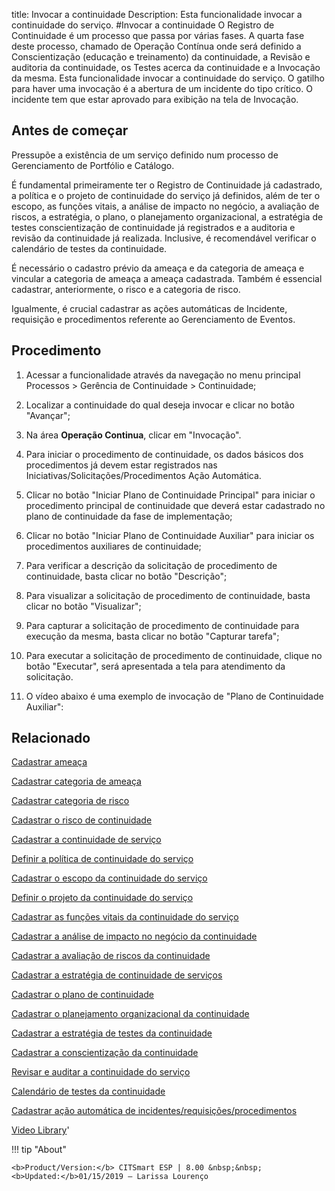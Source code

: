 title: Invocar a continuidade
Description: Esta funcionalidade invocar a continuidade do serviço.
#Invocar a continuidade
O Registro de Continuidade é um processo que passa por várias fases. A quarta fase deste processo, chamado de Operação Contínua onde será definido a Conscientização (educação e treinamento) da continuidade, a Revisão e auditoria da continuidade, os Testes acerca da continuidade e a Invocação da mesma. Esta funcionalidade invocar a continuidade do serviço.
O gatilho para haver uma invocação é a abertura de um incidente do tipo crítico. O incidente tem que estar aprovado para exibição na tela de Invocação.

Antes de começar
--------------------

Pressupõe a existência de um serviço definido num processo de Gerenciamento de
Portfólio e Catálogo.

É fundamental primeiramente ter o Registro de Continuidade já cadastrado, a
política e o projeto de continuidade do serviço já definidos, além de ter o
escopo, as funções vitais, a análise de impacto no negócio, a avaliação de
riscos, a estratégia, o plano, o planejamento organizacional, a estratégia de
testes conscientização de continuidade já registrados e a auditoria e revisão da
continuidade já realizada. Inclusive, é recomendável verificar o calendário de
testes da continuidade.

É necessário o cadastro prévio da ameaça e da categoria de ameaça e vincular a
categoria de ameaça a ameaça cadastrada. Também é essencial cadastrar,
anteriormente, o risco e a categoria de risco.

Igualmente, é crucial cadastrar as ações automáticas de Incidente, requisição e
procedimentos referente ao Gerenciamento de Eventos.

Procedimento
----------------

1.  Acessar a funcionalidade através da navegação no menu principal Processos \>
    Gerência de Continuidade \> Continuidade;

2.  Localizar a continuidade do qual deseja invocar e clicar no botão "Avançar";

3.  Na área **Operação Continua**, clicar em "Invocação".

4.  Para iniciar o procedimento de continuidade, os dados básicos dos
    procedimentos já devem estar registrados nas
    Iniciativas/Solicitações/Procedimentos Ação Automática.

5.  Clicar no botão "Iniciar Plano de Continuidade Principal" para iniciar o
    procedimento principal de continuidade que deverá estar cadastrado no plano
    de continuidade da fase de implementação;

6.  Clicar no botão "Iniciar Plano de Continuidade Auxiliar" para iniciar os
    procedimentos auxiliares de continuidade;

7.  Para verificar a descrição da solicitação de procedimento de continuidade,
    basta clicar no botão "Descrição";

8.  Para visualizar a solicitação de procedimento de continuidade, basta clicar
    no botão "Visualizar";

9.  Para capturar a solicitação de procedimento de continuidade para execução da
    mesma, basta clicar no botão "Capturar tarefa";

10. Para executar a solicitação de procedimento de continuidade, clique no botão
    "Executar", será apresentada a tela para atendimento da solicitação.

11. O vídeo abaixo é uma exemplo de invocação de "Plano de Continuidade
    Auxiliar":

Relacionado
----------------

[Cadastrar ameaça](/pt-br/citsmart-esp-8/processes/continuity/use/register-threat.html)

[Cadastrar categoria de ameaça](/pt-br/citsmart-esp-8/processes/continuity/use/threat-category.html)

[Cadastrar categoria de risco](/pt-br/citsmart-esp-8/processes/continuity/use/risk-category.html)

[Cadastrar o risco de continuidade](/pt-br/citsmart-esp-8/processes/continuity/use/register-continuity-risk.html)

[Cadastrar a continuidade de serviço](/pt-br/citsmart-esp-8/processes/continuity/use/register-service-continuity.html)

[Definir a política de continuidade do serviço](/pt-br/citsmart-esp-8/processes/continuity/use/continuity-policy.html)

[Cadastrar o escopo da continuidade do serviço](/pt-br/citsmart-esp-8/processes/continuity/use/service-continuity-scope.html)

[Definir o projeto da continuidade do serviço](/pt-br/citsmart-esp-8/processes/continuity/use/service-continuity-project.html)

[Cadastrar as funções vitais da continuidade do serviço](/pt-br/citsmart-esp-8/processes/continuity/use/continuity-vital-functions.html)

[Cadastrar a análise de impacto no negócio da continuidade](/pt-br/citsmart-esp-8/processes/continuity/use/impact-analysis-continuity-business.html)


[Cadastrar a avaliação de riscos da continuidade](/pt-br/citsmart-esp-8/processes/continuity/use/continuity-risk-evaluation.html)

[Cadastrar a estratégia de continuidade de serviços](/pt-br/citsmart-esp-8/processes/continuity/use/service-continuity-strategy.html)

[Cadastrar o plano de continuidade](/pt-br/citsmart-esp-8/processes/continuity/use/continuity-plan.html)

[Cadastrar o planejamento organizacional da continuidade](/pt-br/citsmart-esp-8/processes/continuity/use/continuity-organizational-planning.html)

[Cadastrar a estratégia de testes da continuidade](/pt-br/citsmart-esp-8/processes/continuity/use/continuity-test-registration.html)

[Cadastrar a conscientização da continuidade](/pt-br/citsmart-esp-8/processes/continuity/use/continuity-awareness.html)

[Revisar e auditar a continuidade do serviço](/pt-br/citsmart-esp-8/processes/continuity/use/review-and-audit-continuity.html)

[Calendário de testes da continuidade](/pt-br/citsmart-esp-8/processes/continuity/use/continuity-test-calendar.html)

[Cadastrar ação automática de incidentes/requisições/procedimentos](/pt-br/citsmart-esp-8/additional-features/automation-of-operation/configuration/register-automatic-actions-incident-request-procedure.html)

<i class='fa fa-youtube-play  fa-2x' style='color:#97ce17;vertical-align: middle;'> </i> [Video Library](https://www.youtube.com/playlist?list=PLB5qK2uzf2RPHLLyCQ9CqOeIt08azAa6k)'

!!! tip "About"

    <b>Product/Version:</b> CITSmart ESP | 8.00 &nbsp;&nbsp;
    <b>Updated:</b>01/15/2019 – Larissa Lourenço

